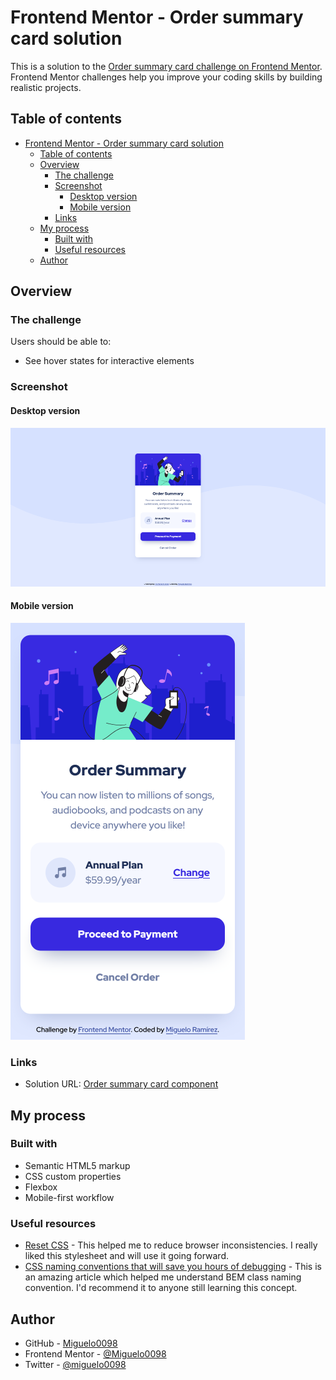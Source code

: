 # Frontend Mentor - Order summary card solution

This is a solution to the [Order summary card challenge on Frontend Mentor](https://www.frontendmentor.io/challenges/order-summary-component-QlPmajDUj). Frontend Mentor challenges help you improve your coding skills by building realistic projects.

## Table of contents

- [Frontend Mentor - Order summary card solution](#frontend-mentor---order-summary-card-solution)
  - [Table of contents](#table-of-contents)
  - [Overview](#overview)
    - [The challenge](#the-challenge)
    - [Screenshot](#screenshot)
      - [Desktop version](#desktop-version)
      - [Mobile version](#mobile-version)
    - [Links](#links)
  - [My process](#my-process)
    - [Built with](#built-with)
    - [Useful resources](#useful-resources)
  - [Author](#author)

## Overview

### The challenge

Users should be able to:

- See hover states for interactive elements

### Screenshot

#### Desktop version

![desktop screenshot](./screenshots/desktop-screenshot.png)

#### Mobile version

![desktop screenshot](./screenshots/mobile-screenshot.png)

### Links

- Solution URL: [Order summary card component](https://miguelo0098.github.io/Order-summary-card-component-/)

## My process

### Built with

- Semantic HTML5 markup
- CSS custom properties
- Flexbox
- Mobile-first workflow

### Useful resources

- [Reset CSS](https://meyerweb.com/eric/tools/css/reset/) - This helped me to reduce browser inconsistencies. I really liked this stylesheet and will use it going forward.
- [CSS naming conventions that will save you hours of debugging](https://www.freecodecamp.org/news/css-naming-conventions-that-will-save-you-hours-of-debugging-35cea737d849/) - This is an amazing article which helped me understand BEM class naming convention. I'd recommend it to anyone still learning this concept.

## Author

- GitHub - [Miguelo0098](https://www.your-site.com)
- Frontend Mentor - [@Miguelo0098](https://www.frontendmentor.io/profile/Miguelo0098)
- Twitter - [@miguelo0098](https://www.twitter.com/miguelo0098)
